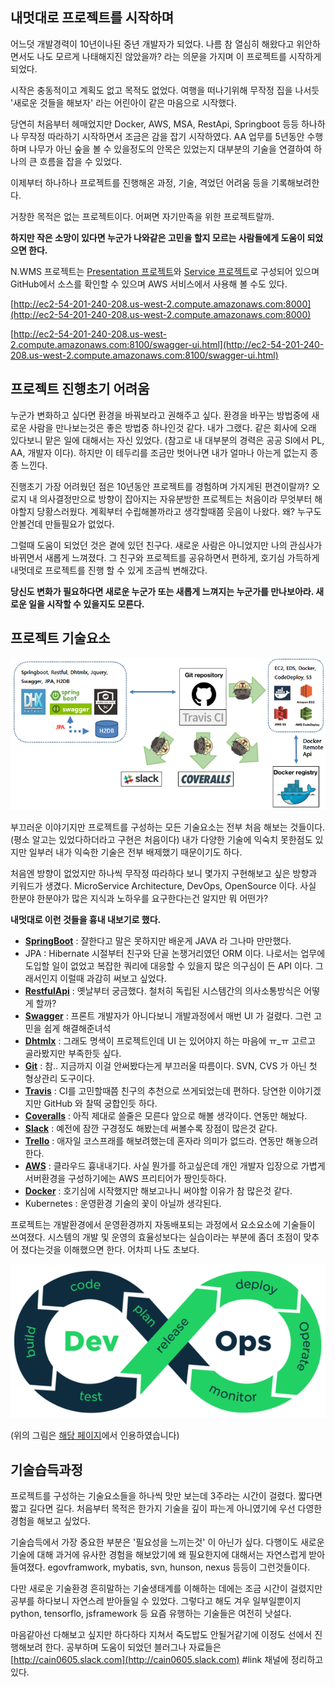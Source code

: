 ## 내멋대로 프로젝트를 시작하며

어느덧 개발경력이 10년이나된 중년 개발자가 되었다. 
나름 참 열심히 해왔다고 위안하면서도 나도 모르게 나태해지진 않았을까? 라는 의문을 가지며 이 프로젝트를 시작하게 되었다.

시작은 충동적이고 계획도 없고 목적도 없었다. 
여행을 떠나기위해 무작정 집을 나서듯 '새로운 것들을 해보자' 라는 어린아이 같은 마음으로 시작했다.

당연히 처음부터 헤매었지만 Docker, AWS, MSA, RestApi, Springboot 등등 하나하나 무작정 따라하기 시작하면서 조금은 감을 잡기 시작하였다.
AA 업무를 5년동안 수행하며 나무가 아닌 숲을 볼 수 있을정도의 안목은 있었는지 대부분의 기술을 연결하여 하나의 큰 흐름을 잡을 수 있었다.

이제부터 하나하나 프로젝트를 진행해온 과정, 기술, 격었던 어려움 등을 기록해보려한다.

거창한 목적은 없는 프로젝트이다. 어쩌면 자기만족을 위한 프로젝트랄까.

**하지만 작은 소망이 있다면 누군가 나와같은 고민을 할지 모르는 사람들에게 도움이 되었으면 한다.**

N.WMS 프로젝트는 [Presentation 프로젝트](https://github.com/cain0605/nwms.presentation)와 [Service 프로젝트](https://github.com/cain0605/nwms.service)로 구성되어 있으며 GitHub에서 소스를 확인할 수 있으며 AWS 서비스에서 사용해 볼 수도 있다.

[http://ec2-54-201-240-208.us-west-2.compute.amazonaws.com:8000](http://ec2-54-201-240-208.us-west-2.compute.amazonaws.com:8000)

[http://ec2-54-201-240-208.us-west-2.compute.amazonaws.com:8100/swagger-ui.html](http://ec2-54-201-240-208.us-west-2.compute.amazonaws.com:8100/swagger-ui.html)




## 프로젝트 진행초기 어려움

누군가 변화하고 싶다면 환경을 바꿔보라고 권해주고 싶다. 환경을 바꾸는 방법중에 새로운 사람을 만나보는것은 좋은 방법중 하나인것 같다.
내가 그랬다. 같은 회사에 오래 있다보니 맡은 일에 대해서는 자신 있었다. (참고로 내 대부분의 경력은 공공 SI에서 PL, AA, 개발자 이다).
하지만 이 테두리를 조금만 벗어나면 내가 얼마나 아는게 없는지 종종 느낀다.

진행초기 가장 어려웠던 점은 10년동안 프로젝트를 경험하며 가지게된 편견이랄까? 
오로지 내 의사결정만으로 방향이 잡아지는 자유분방한 프로젝트는 처음이라 무엇부터 해야할지 당황스러웠다. 
계획부터 수립해볼까라고 생각할때쯤 웃음이 나왔다. 왜? 누구도 안볼건데 만들필요가 없었다.

그럴때 도움이 되었던 것은 곁에 있던 친구다. 새로운 사람은 아니었지만 나의 관심사가 바뀌면서 새롭게 느껴졌다.
그 친구와 프로젝트를 공유하면서 편하게, 호기심 가득하게 내멋데로 프로젝트를 진행 할 수 있게 조금씩 변해갔다.

**당신도 변화가 필요하다면 새로운 누군가 또는 새롭게 느껴지는 누군가를 만나보아라. 새로운 일을 시작할 수 있을지도 모른다.**



## 프로젝트 기술요소

![Image](software.png)

부끄러운 이야기지만 프로젝트를 구성하는 모든 기술요소는 전부 처음 해보는 것들이다. (평소 알고는 있었다하더라고 구현은 처음이다)
내가 다양한 기술에 익숙치 못한점도 있지만 일부러 내가 익숙한 기술은 전부 배제했기 때문이기도 하다.

처음엔 방향이 없었지만 하나씩 무작정 따라하다 보니 몇가지 구현해보고 싶은 방향과 키워드가 생겼다.
MicroService Architecture, DevOps, OpenSource 이다. 사실 한분야 한분야가 많은 지식과 노하우를 요구한다는건 알지만 뭐 어떤가?

**내멋대로 이런 것들을 흉내 내보기로 했다.**

- [**SpringBoot**](http://spring.io/projects/spring-boot) : 잘한다고 말은 못하지만 배운게 JAVA 라 그나마 만만했다.
- JPA : Hibernate 시절부터 친구와 단골 논쟁거리였던 ORM 이다. 
나로서는 업무에 도입할 일이 없었고 복잡한 쿼리에 대응할 수 있을지 많은 의구심이 든  API 이다. 그래서인지 이럴때 과감히 써보고 싶었다.
- [**RestfulApi**](https://docs.microsoft.com/ko-kr/azure/architecture/best-practices/api-design) : 옛날부터 궁금했다. 철처히 독립된 시스템간의 의사소통방식은 어떻게 할까?
- [**Swagger**](https://swagger.io/tools/swagger-ui) : 프론트 개발자가 아니다보니 개발과정에서 매번 UI 가 걸렸다. 그런 고민을 쉽게 해결해준녀석
- [**Dhtmlx**](https://dhtmlx.com) : 그래도 명색이 프로젝트인데 UI 는 있어야지 하는 마음에 ㅠ_ㅠ 고르고 골라봤지만 부족한듯 싶다.
- [**Git**](https://github.com) : 참.. 지금까지 이걸 안써봤다는게 부끄러울 따름이다. SVN, CVS 가 아닌 첫 형상관리 도구이다.
- [**Travis**](https://travis-ci.org) : CI를 고민할때쯤 친구의 추천으로 쓰게되었는데 편하다. 당연한 이야기겠지만 GitHub 와 찰떡 궁합인듯 하다.
- [**Coveralls**](https://coveralls.io) :  아직 제대로 쓸줄은 모른다 앞으로 해볼 생각이다. 연동만 해놨다.
- [**Slack**](https://slack.com) :  예전에 잠깐 구경정도 해봤는데 써볼수록 장점이 많은것 같다.
- [**Trello**](https://trello.com) : 애자일 코스프래를 해보려했는데 혼자라 의미가 없드라. 연동만 해놓으려한다.
- [**AWS**](https://aws.amazon.com/ko) : 클라우드 흉내내기다. 사실 뭔가를 하고싶은데 개인 개발자 입장으로 가볍게 서버환경을 구성하기에는 AWS 프리티어가 짱인듯하다.
- [**Docker**](https://www.docker.com) : 호기심에 시작했지만 해보고나니 써야할 이유가 참 많은것 같다.
- Kubernetes : 운영환경 기술의 꽃이 아닐까 생각된다.

프로젝트는 개발환경에서 운영환경까지 자동배포되는 과정에서 요소요소에 기술들이 쓰여졌다. 시스템의 개발 및 운영의 효율성보다는 실습이라는 부분에 좀더 초점이 맞추어 졌다는것을 이해했으면 한다. 어차피 나도 초보다.

![Image](devops.png)

(위의 그림은 [해당 페이지](https://www.contegix.com/devops-part1-its-more-than-teams/)에서 인용하였습니다)




## 기술습득과정

프로젝트를 구성하는 기술요소들을 하나씩 맛만 보는데 3주라는 시간이 걸렸다. 짧다면 짧고 길다면 길다. 
처음부터 목적은 한가지 기술을 깊이 파는게 아니였기에 우선 다영한 경험을 해보고 싶었다.

기술습득에서 가장 중요한 부분은 '필요성을 느끼는것' 이 아닌가 싶다. 다행이도 새로운 기술에 대해 과거에 유사한 경험을 해보았기에 왜 필요한지에 대해서는 자연스럽게 받아들여졌다. egovframwork, mybatis, svn, hunson, nexus 등등이 그런것들이다.

다만 새로운 기술환경 흔히말하는 기술생태계를 이해하는 데에는 조금 시간이 걸렸지만 공부를 하다보니 자연스레 받아들일 수 있었다.
그렇다고 해도 겨우 일부일뿐이지 python, tensorflo, jsframework 등 요즘 유행하는 기술들은 여전히 낫설다.

마음같아선 다해보고 싶지만 하다하다 지쳐서 죽도밥도 안될거같기에 이정도 선에서 진행해보려 한다.
공부하며 도움이 되었던 블러그나 자료들은 [http://cain0605.slack.com](http://cain0605.slack.com) #link 채널에 정리하고 있다.

```markdown
```
